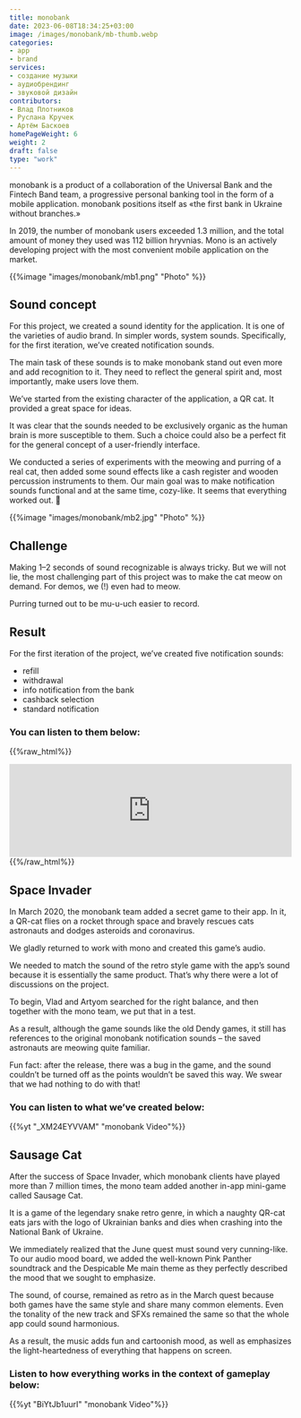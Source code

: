 ```yaml
---
title: monobank
date: 2023-06-08T18:34:25+03:00
image: /images/monobank/mb-thumb.webp
categories: 
- app
- brand
services: 
- создание музыки
- аудиобрендинг
- звуковой дизайн
contributors:
- Влад Плотников
- Руслана Кручек
- Артём Баскоев
homePageWeight: 6
weight: 2
draft: false
type: "work"
---
```


monobank is a product of a collaboration of the Universal Bank and the Fintech Band team, a progressive personal banking tool in the form of a mobile application. monobank positions itself as «the first bank in Ukraine without branches.»

In 2019, the number of monobank users exceeded 1.3 million, and the total amount of money they used was 112 billion hryvnias. Mono is an actively developing project with the most convenient mobile application on the market.

{{%image "images/monobank/mb1.png" "Photo" %}}

## Sound concept

For this project, we created a sound identity for the application. It is one of the varieties of audio brand. In simpler words, system sounds. Specifically, for the first iteration, we’ve created notification sounds.

The main task of these sounds is to make monobank stand out even more and add recognition to it. They need to reflect the general spirit and, most importantly, make users love them.

We’ve started from the existing character of the application, a QR cat. It provided a great space for ideas.

It was clear that the sounds needed to be exclusively organic as the human brain is more susceptible to them. Such a choice could also be a perfect fit for the general concept of a user-friendly interface.

We conducted a series of experiments with the meowing and purring of a real cat, then added some sound effects like a cash register and wooden percussion instruments to them. Our main goal was to make notification sounds functional and at the same time, cozy-like. It seems that everything worked out. 🙂

{{%image "images/monobank/mb2.jpg" "Photo" %}}

## Challenge

Making 1–2 seconds of sound recognizable is always tricky. But we will not lie, the most challenging part of this project was to make the cat meow on demand. For demos, we (!) even had to meow.

Purring turned out to be mu-u-uch easier to record.

## Result

For the first iteration of the project, we’ve created five notification sounds:

- refill
- withdrawal
- info notification from the bank
- cashback selection
- standard notification

### You can listen to them below:

{{%raw_html%}}
<iframe loading="lazy" width="100%" height="166" scrolling="no" frameborder="no" allow="autoplay" src="https://w.soundcloud.com/player/?url=https%3A//api.soundcloud.com/tracks/582091059&amp;color=%23ff5500&amp;auto_play=false&amp;hide_related=false&amp;show_comments=true&amp;show_user=true&amp;show_reposts=false&amp;show_teaser=true"></iframe>
{{%/raw_html%}}

## Space Invader

In March 2020, the monobank team added a secret game to their app. In it, a QR-cat flies on a rocket through space and bravely rescues cats astronauts and dodges asteroids and coronavirus.

We gladly returned to work with mono and created this game’s audio.

We needed to match the sound of the retro style game with the app’s sound because it is essentially the same product. That’s why there were a lot of discussions on the project.

To begin, Vlad and Artyom searched for the right balance, and then together with the mono team, we put that in a test.

As a result, although the game sounds like the old Dendy games, it still has references to the original monobank notification sounds – the saved astronauts are meowing quite familiar.

Fun fact: after the release, there was a bug in the game, and the sound couldn’t be turned off as the points wouldn’t be saved this way. We swear that we had nothing to do with that!

### You can listen to what we’ve created below:

{{%yt "_XM24EYVVAM" "monobank Video"%}}

## Sausage Cat

After the success of Space Invader, which monobank clients have played more than 7 million times, the mono team added another in-app mini-game called Sausage Cat.

It is a game of the legendary snake retro genre, in which a naughty QR-cat eats jars with the logo of Ukrainian banks and dies when crashing into the National Bank of Ukraine.

We immediately realized that the June quest must sound very cunning-like. To our audio mood board, we added the well-known Pink Panther soundtrack and the Despicable Me main theme as they perfectly described the mood that we sought to emphasize.

The sound, of course, remained as retro as in the March quest because both games have the same style and share many common elements. Even the tonality of the new track and SFXs remained the same so that the whole app could sound harmonious.

As a result, the music adds fun and cartoonish mood, as well as emphasizes the light-heartedness of everything that happens on screen.

### Listen to how everything works in the context of gameplay below:

{{%yt "BiYtJb1uurI" "monobank Video"%}}